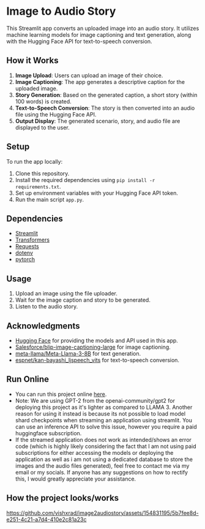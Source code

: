 # Image to Audio Story

This Streamlit app converts an uploaded image into an audio story. It utilizes machine learning models for image captioning and text generation, along with the Hugging Face API for text-to-speech conversion.

## How it Works

1. **Image Upload**: Users can upload an image of their choice.
2. **Image Captioning**: The app generates a descriptive caption for the uploaded image.
3. **Story Generation**: Based on the generated caption, a short story (within 100 words) is created.
4. **Text-to-Speech Conversion**: The story is then converted into an audio file using the Hugging Face API.
5. **Output Display**: The generated scenario, story, and audio file are displayed to the user.

## Setup

To run the app locally:

1. Clone this repository.
2. Install the required dependencies using `pip install -r requirements.txt`.
3. Set up environment variables with your Hugging Face API token.
4. Run the main script `app.py`.

## Dependencies

- [Streamlit](https://streamlit.io/)
- [Transformers](https://huggingface.co/transformers/)
- [Requests](https://docs.python-requests.org/en/master/)
- [dotenv](https://pypi.org/project/python-dotenv/)
- [pytorch](https://pytorch.org)

## Usage

1. Upload an image using the file uploader.
2. Wait for the image caption and story to be generated.
3. Listen to the audio story.

## Acknowledgments

- [Hugging Face](https://huggingface.co/) for providing the models and API used in this app.
- [Salesforce/blip-image-captioning-large](https://huggingface.co/Salesforce/blip-image-captioning-large) for image captioning.
- [meta-llama/Meta-Llama-3-8B](https://huggingface.co/meta-llama/Meta-Llama-3-8B) for text generation.
- [espnet/kan-bayashi_ljspeech_vits](https://huggingface.co/espnet/kan-bayashi_ljspeech_vits) for text-to-speech conversion.
## Run Online

- You can run this project online [here](https://imagetostory-visharad.streamlit.app).
- Note: We are using GPT-2 from the openai-community/gpt2 for deploying this project as it's lighter as compared to LLAMA 3. Another reason for using it instead is because its not possible to load model shard checkpoints when streaming an application using streamlit. You can use an inference API to solve this issue, however you require a paid huggingface subscription.
- If the streamed application does not work as intended/shows an error code (which is highly likely considering the fact that I am not using paid subscriptions for either accessing the models or deploying the application as well as i am not using a dedicated database to store the images and the audio files generated), feel free to contact me via my email or my socials. If anyone has any suggestions on how to rectify this, I would greatly appreciate your assistance.

## How the project looks/works
https://github.com/vishxrad/image2audiostory/assets/154831195/5b7fee8d-e251-4c21-a7d4-410e2c81a23c

